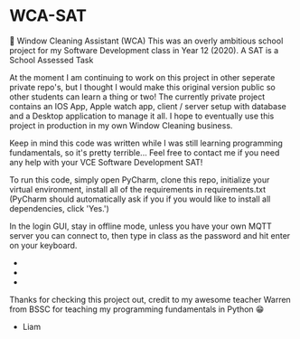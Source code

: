 # WCA-SAT
🌊 Window Cleaning Assistant (WCA) This was an overly ambitious school project for my Software Development class in Year 12 (2020). A SAT is a School Assessed Task

At the moment I am continuing to work on this project in other seperate private repo's, but I thought I would make this original version public so other students can learn a thing or two! The currently private project contains an IOS App, Apple watch app, client / server setup with database and a Desktop application to manage it all. I hope to eventually use this project in production in my own Window Cleaning business.

Keep in mind this code was written while I was still learning programming fundamentals, so it's pretty terrible...
Feel free to contact me if you need any help with your VCE Software Development SAT!


To run this code, simply open PyCharm, clone this repo, initialize your virtual environment, install all of the requirements in requirements.txt (PyCharm should automatically ask if you if you would like to install all dependencies, click 'Yes.')

In the login GUI, stay in offline mode, unless you have your own MQTT server you can connect to, then type in class as the password and hit enter on your keyboard.

-
-
-

Thanks for checking this project out, credit to my awesome teacher Warren from BSSC for teaching my programming fundamentals in Python 😁
  - Liam
